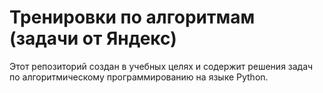 # Тренировки по алгоритмам (задачи от Яндекс)

Этот репозиторий создан в учебных целях и содержит решения задач по алгоритмическому программированию на языке Python.
